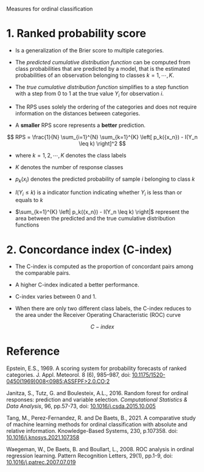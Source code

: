 
Measures for ordinal classification

# 1. Ranked probability score

- Is a generalization of the Brier score to multiple categories.

- The *predicted cumulative distribution function* can be computed from class probabilities that are predicted by a model, that is the estimated probabilities of an observation belonging to classes ${k = 1, \cdots, K}$.

- The *true cumulative distribution function* simplifies to a step function with a step from 0 to 1 at the true value $Y_i$ for observation $i$.

- The RPS uses solely the ordering of the categories and does not require information on the distances between categories.

- A **smaller** RPS score represents a **better** prediction.

$$
RPS = \frac{1}{N} \sum_{i=1}^{N} \sum_{k=1}^{K}
\left[ p_k({x_n}) - I(Y_n \leq k) \right]^2
$$

- where $k=1,2,\cdots, K$ denotes the class labels

- $K$ denotes the number of response classes

- $p_k(x_i)$ denotes the predicted probability of sample $i$ belonging to class $k$

- $I(Y_i \leq k)$ is a indicator function indicating whether $Y_i$ is less than or equals to $k$

- $\sum_{k=1}^{K}
  \left| p_k({x_n}) - I(Y_n \leq k) \right|$ represent the area between the predicted and the true cumulative distribution functions


# 2. Concordance index (C-index)

- The C-index is computed as the proportion of concordant pairs among the comparable pairs.

- A higher C-index indicated a better performance.

- C-index varies between 0 and 1.

- When there are only two different class labels, the C-index reduces to the area under the Receiver Operating Characteristic (ROC) curve

$$
C-index 
$$




# Reference

Epstein, E.S., 1969. A scoring system for probability forecasts of ranked categories. J. Appl. Meteorol. 8 (6), 985–987, doi: [10.1175/1520-0450(1969)008<0985:ASSFPF>2.0.CO;2](https://doi.org/10.1175/1520-0450(1969)008<0985:ASSFPF>2.0.CO;2)

Janitza, S., Tutz, G. and Boulesteix, A.L., 2016. Random forest for ordinal responses: prediction and variable selection. *Computational Statistics & Data Analysis*, 96, pp.57-73, doi: [10.1016/j.csda.2015.10.005](https://doi.org/10.1016/j.csda.2015.10.005)

Tang, M., Perez-Fernandez, R. and De Baets, B., 2021. A comparative study of machine learning methods for ordinal classification with absolute and relative information. Knowledge-Based Systems, 230, p.107358. doi: [10.1016/j.knosys.2021.107358](https://doi.org/10.1016/j.knosys.2021.107358)

Waegeman, W., De Baets, B. and Boullart, L., 2008. ROC analysis in ordinal regression learning. Pattern Recognition Letters, 29(1), pp.1-9, doi: [10.1016/j.patrec.2007.07.019](https://doi.org/10.1016/j.patrec.2007.07.019)